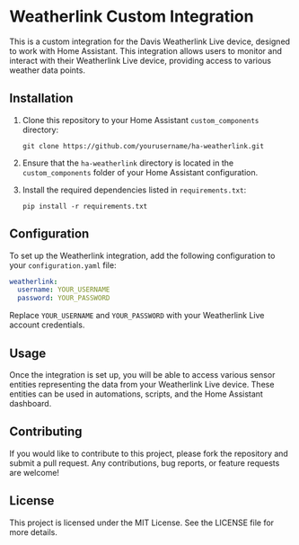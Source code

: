 # Weatherlink Custom Integration

This is a custom integration for the Davis Weatherlink Live device, designed to work with Home Assistant. This integration allows users to monitor and interact with their Weatherlink Live device, providing access to various weather data points.

## Installation

1. Clone this repository to your Home Assistant `custom_components` directory:
   ```
   git clone https://github.com/yourusername/ha-weatherlink.git
   ```

2. Ensure that the `ha-weatherlink` directory is located in the `custom_components` folder of your Home Assistant configuration.

3. Install the required dependencies listed in `requirements.txt`:
   ```
   pip install -r requirements.txt
   ```

## Configuration

To set up the Weatherlink integration, add the following configuration to your `configuration.yaml` file:

```yaml
weatherlink:
  username: YOUR_USERNAME
  password: YOUR_PASSWORD
```

Replace `YOUR_USERNAME` and `YOUR_PASSWORD` with your Weatherlink Live account credentials.

## Usage

Once the integration is set up, you will be able to access various sensor entities representing the data from your Weatherlink Live device. These entities can be used in automations, scripts, and the Home Assistant dashboard.

## Contributing

If you would like to contribute to this project, please fork the repository and submit a pull request. Any contributions, bug reports, or feature requests are welcome!

## License

This project is licensed under the MIT License. See the LICENSE file for more details.